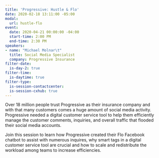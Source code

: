 ```yaml
---
title: 'Progressive: Hustle & Flo'
date: 2020-02-18 13:11:00 -05:00
modal:
  url: hustle-flo
event:
  date: 2020-04-21 00:00:00 -04:00
  start-time: 2:00 PM
  end-time: 2:30 PM
speakers:
- name: "Michael Molnar\t"
  title: Social Media Specialist
  company: Progressive Insurance
filter-date:
  is-day-2: true
filter-time:
  is-daytime: true
filter-type:
  is-session-contactcenter: 
  is-session-cxhub: true
---
```


Over 18 million people trust Progressive as their insurance company and with that many customers comes a huge amount of social media activity. Progressive needed a digital customer service tool to help them efficiently manage the customer comments, inquiries, and overall traffic that flooded their social media accounts.

Join this session to learn how Progressive created their Flo Facebook chatbot to assist with numerous inquires, why smart tags in a digital customer service tool are crucial and how to scale and redistribute the workload among teams to increase efficiencies.